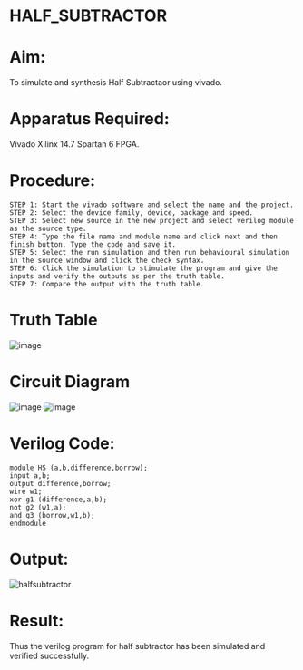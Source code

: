 # HALF_SUBTRACTOR
# Aim:
To simulate and synthesis Half Subtractaor using vivado.
# Apparatus Required:
Vivado Xilinx 14.7 Spartan 6 FPGA.
# Procedure:
```
STEP 1: Start the vivado software and select the name and the project.
STEP 2: Select the device family, device, package and speed.
STEP 3: Select new source in the new project and select verilog module as the source type.
STEP 4: Type the file name and module name and click next and then finish button. Type the code and save it.
STEP 5: Select the run simulation and then run behavioural simulation in the source window and click the check syntax.
STEP 6: Click the simulation to stimulate the program and give the inputs and verify the outputs as per the truth table.
STEP 7: Compare the output with the truth table.
```
# Truth Table
![image](https://github.com/RESMIRNAIR/HALF_SUBTRACTOR/assets/154305926/d0d5980a-6bcf-4ede-a54e-6aae3fb5f5f2)
# Circuit Diagram
![image](https://github.com/RESMIRNAIR/HALF_SUBTRACTOR/assets/154305926/df70da69-5a12-4a0d-ab84-a98dad3f7e70)
![image](https://github.com/RESMIRNAIR/HALF_SUBTRACTOR/assets/154305926/2f2d6a4d-9eda-4165-8579-1d7490b5fe97)
# Verilog Code:
```
module HS (a,b,difference,borrow);
input a,b;
output difference,borrow;
wire w1;
xor g1 (difference,a,b);
not g2 (w1,a);
and g3 (borrow,w1,b);
endmodule
```
# Output:
![halfsubtractor](https://github.com/GauravSunehl/HALF_SUBTRACTOR/assets/166976407/a23eb375-2ebe-4e58-83e1-42365a7d7395)
# Result:
Thus the verilog program for half subtractor has been simulated and verified successfully.

